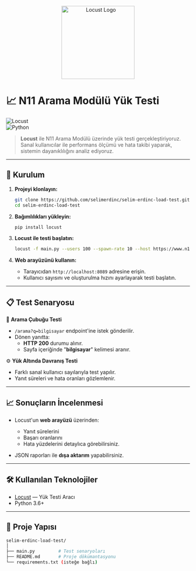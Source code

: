 <p align="center">
  <img src="https://locust.io/static/img/logo.png" alt="Locust Logo" width="200"/>
</p>

# 📈 N11 Arama Modülü Yük Testi

![Locust](https://img.shields.io/badge/Locust-Performance%20Testing-brightgreen)  
![Python](https://img.shields.io/badge/Python-3.6+-blue)

> **Locust** ile N11 Arama Modülü üzerinde yük testi gerçekleştiriyoruz.  
> Sanal kullanıcılar ile performans ölçümü ve hata takibi yaparak, sistemin dayanıklılığını analiz ediyoruz.

---

## 🚀 Kurulum

1. **Projeyi klonlayın:**

   ```bash
   git clone https://github.com/selimerdinc/selim-erdinc-load-test.git
   cd selim-erdinc-load-test
   ```

2. **Bağımlılıkları yükleyin:**

   ```bash
   pip install locust
   ```

3. **Locust ile testi başlatın:**

   ```bash
   locust -f main.py --users 100 --spawn-rate 10 --host https://www.n11.com
   ```

4. **Web arayüzünü kullanın:**

   - Tarayıcıdan `http://localhost:8089` adresine erişin.
   - Kullanıcı sayısını ve oluşturulma hızını ayarlayarak testi başlatın.

---

## 📋 Test Senaryosu

🔎 **Arama Çubuğu Testi**

- `/arama?q=bilgisayar` endpoint'ine istek gönderilir.
- Dönen yanıtta:
  - **HTTP 200** durumu alınır.
  - Sayfa içeriğinde "**bilgisayar**" kelimesi aranır.

⚙️ **Yük Altında Davranış Testi**

- Farklı sanal kullanıcı sayılarıyla test yapılır.
- Yanıt süreleri ve hata oranları gözlemlenir.

---

## 📈 Sonuçların İncelenmesi

- Locust'un **web arayüzü** üzerinden:
  - Yanıt sürelerini
  - Başarı oranlarını
  - Hata yüzdelerini
  detaylıca görebilirsiniz.

- JSON raporları ile **dışa aktarım** yapabilirsiniz.

---

## 🛠 Kullanılan Teknolojiler

- [Locust](https://locust.io/) — Yük Testi Aracı
- Python 3.6+

---

## 📌 Proje Yapısı

```bash
selim-erdinc-load-test/
│
├── main.py         # Test senaryoları
├── README.md       # Proje dökümantasyonu
└── requirements.txt (isteğe bağlı)
```

